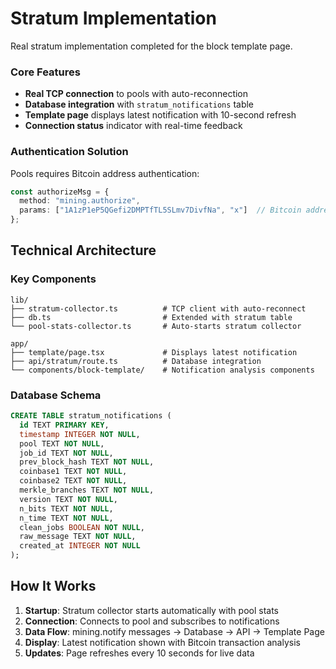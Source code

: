 # Stratum Implementation

Real stratum implementation completed for the block template page.

### Core Features
- **Real TCP connection** to pools with auto-reconnection
- **Database integration** with `stratum_notifications` table
- **Template page** displays latest notification with 10-second refresh
- **Connection status** indicator with real-time feedback

### Authentication Solution
Pools requires Bitcoin address authentication:
```typescript
const authorizeMsg = {
  method: "mining.authorize", 
  params: ["1A1zP1eP5QGefi2DMPTfTL5SLmv7DivfNa", "x"]  // Bitcoin address + "x"
};
```

## Technical Architecture

### Key Components
```
lib/
├── stratum-collector.ts          # TCP client with auto-reconnect
├── db.ts                         # Extended with stratum table
└── pool-stats-collector.ts       # Auto-starts stratum collector

app/
├── template/page.tsx             # Displays latest notification
├── api/stratum/route.ts          # Database integration
└── components/block-template/    # Notification analysis components
```

### Database Schema
```sql
CREATE TABLE stratum_notifications (
  id TEXT PRIMARY KEY,
  timestamp INTEGER NOT NULL,
  pool TEXT NOT NULL,
  job_id TEXT NOT NULL,
  prev_block_hash TEXT NOT NULL,
  coinbase1 TEXT NOT NULL,
  coinbase2 TEXT NOT NULL,
  merkle_branches TEXT NOT NULL,
  version TEXT NOT NULL,
  n_bits TEXT NOT NULL,
  n_time TEXT NOT NULL,
  clean_jobs BOOLEAN NOT NULL,
  raw_message TEXT NOT NULL,
  created_at INTEGER NOT NULL
);
```

## How It Works

1. **Startup**: Stratum collector starts automatically with pool stats
2. **Connection**: Connects to pool and subscribes to notifications  
3. **Data Flow**: mining.notify messages → Database → API → Template Page
4. **Display**: Latest notification shown with Bitcoin transaction analysis
5. **Updates**: Page refreshes every 10 seconds for live data

